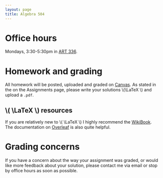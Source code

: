 ```yaml
---
layout: page
title: Algebra 504
---
```


# Office hours

Mondays, 3:30-5:30pm in [ART
336](https://www.washington.edu/maps/#!/ART). 

# Homework and grading

All homework will be posted, uploaded and graded on
[Canvas](https://canvas.uw.edu/courses/1322637). As stated in the on
the Assignments page, please write your solutions  \\(\LaTeX \\) and
upload a `.pdf`. 

## \\( \LaTeX \\) resources 

If you are relatively new to \\( \LaTeX \\) I highly recommend the
[WikiBook](https://en.wikibooks.org/wiki/LaTeX). The documentation on
[Overleaf](https://www.overleaf.com/learn) is also quite helpful. 

# Grading concerns

If you have a concern about the way your assignment was graded, or
would like more feedback about your solution, please contact me via
email or stop by office hours as soon as possible.




